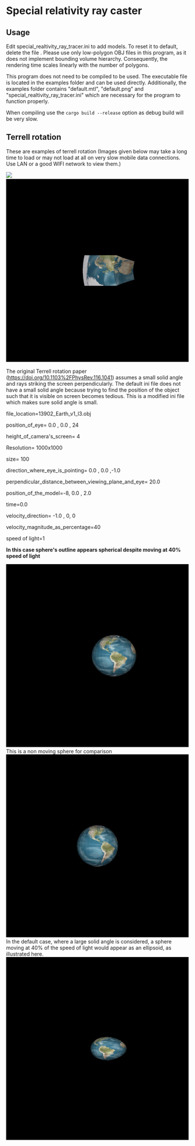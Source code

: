 # Special relativity ray caster

## Usage
Edit special_realtivity_ray_tracer.ini to add models. To reset it to default, delete the file .
Please use only low-polygon OBJ files in this program, as it does not implement bounding volume hierarchy. Consequently, the rendering time scales linearly with the number of polygons.

This program does not need to be compiled to be used. The executable file is located in the examples folder and can be used directly. Additionally, the examples folder contains "default.mtl", "default.png" and "special_realtivity_ray_tracer.ini" which are necessary for the program to function properly.

When compiling use the ``cargo build --release`` option as debug build will be very slow.
## Terrell rotation
These are examples of terrell rotation (Images given below may take a long time to load or may not load at all on very slow mobile data connections. Use LAN or a good WIFI network to view them.)

<img src="https://raw.githubusercontent.com/Prashant-Shekhar-Rao/special_relativity_ray_caster/master/images/1.jpg">

<img src="/images/2.jpg">

The original Terrell rotation paper (https://doi.org/10.1103%2FPhysRev.116.1041) assumes a small solid angle and rays striking the screen perpendicularly. The default ini file does not have a small solid angle because trying to find the position of the object such that it is visible on screen becomes tedious.
This is a modified ini file which makes sure solid angle is small.

file_location=13902_Earth_v1_l3.obj

position_of_eye= 0.0 , 0.0 , 24

height_of_camera's_screen= 4

Resolution= 1000x1000

size= 100

direction_where_eye_is_pointing= 0.0 , 0.0 ,-1.0

perpendicular_distance_between_viewing_plane_and_eye= 20.0

position_of_the_model=-8, 0.0 , 2.0

time=0.0

velocity_direction= -1.0 , 0, 0

velocity_magnitude_as_percentage=40

speed of light=1

**In this case sphere's outline appears spherical despite moving at 40% speed of light**

<img src="/images/3.jpg">
This is a non moving sphere for comparison

<img src="/images/4.jpg">
In the default case, where a large solid angle is considered, a sphere moving at 40% of the speed of light would appear as an ellipsoid, as illustrated here.

<img src="/images/5.jpg">
